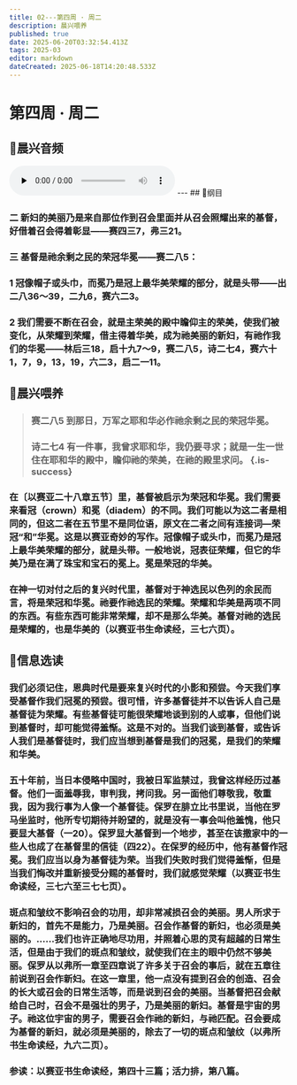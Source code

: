 ```yaml
---
title: 02---第四周 · 周二
description: 晨兴喂养
published: true
date: 2025-06-20T03:32:54.413Z
tags: 2025-03
editor: markdown
dateCreated: 2025-06-18T14:20:48.533Z
---
```


# 第四周 · 周二
## 🎵晨兴音频
<audio id="audio" controls="" preload="none">
      <source id="mp3" src="/2025-03/week4/week4day2.mp3">
</audio>
---
## 📖纲目

### 二    新妇的美丽乃是来自那位作到召会里面并从召会照耀出来的基督，好借着召会得着彰显——赛四三7，弗三21。

### 三    基督是祂余剩之民的荣冠华冕——赛二八5：

### 1    冠像帽子或头巾，而冕乃是冠上最华美荣耀的部分，就是头带——出二八36～39，二九6，赛六二3。

### 2    我们需要不断在召会，就是主荣美的殿中瞻仰主的荣美，使我们被变化，从荣耀到荣耀，借主得着华美，成为祂美丽的新妇，有祂作我们的华冕——林后三18，启十九7～9，赛二八5，诗二七4，赛六十1，7，9，13，19，六二3，启二一11。

## 📖晨兴喂养

>### **赛二八5**    **到那日，万军之耶和华必作祂余剩之民的荣冠华冕。**
>
>### **诗二七4**    **有一件事，我曾求耶和华，我仍要寻求；就是一生一世住在耶和华的殿中，瞻仰祂的荣美，在祂的殿里求问。** {.is-success}

### 在〔以赛亚二十八章五节〕里，基督被启示为荣冠和华冕。我们需要来看冠（crown）和冕（diadem）的不同。我们可能以为这二者是相同的，但这二者在五节里不是同位语，原文在二者之间有连接词—荣冠“和”华冕。这是以赛亚奇妙的写作。冠像帽子或头巾，而冕乃是冠上最华美荣耀的部分，就是头带。一般地说，冠表征荣耀，但它的华美乃是在满了珠宝和宝石的冕上。冕是荣冠的华美。

### 在神一切对付之后的复兴时代里，基督对于神选民以色列的余民而言，将是荣冠和华冕。祂要作祂选民的荣耀。荣耀和华美是两项不同的东西。有些东西可能非常荣耀，却不是那么华美。基督对祂的选民是荣耀的，也是华美的（以赛亚书生命读经，三七六页）。

## 📖信息选读

### 我们必须记住，恩典时代是要来复兴时代的小影和预尝。今天我们享受基督作我们冠冕的预尝。很可惜，许多基督徒并不以告诉人自己是基督徒为荣耀。有些基督徒可能很荣耀地谈到别的人或事，但他们说到基督时，却可能觉得羞惭。这是不对的。当我们谈到基督，或告诉人我们是基督徒时，我们应当想到基督是我们的冠冕，是我们的荣耀和华美。

### 五十年前，当日本侵略中国时，我被日军监禁过，我曾这样经历过基督。他们一面羞辱我，审判我，拷问我。另一面他们尊敬我，敬重我，因为我行事为人像一个基督徒。保罗在腓立比书里说，当他在罗马坐监时，他所专切期待并盼望的，就是没有一事会叫他羞愧，他只要显大基督（一20）。保罗显大基督到一个地步，甚至在该撒家中的一些人也成了在基督里的信徒（四22）。在保罗的经历中，他有基督作冠冕。我们应当以身为基督徒为荣。当我们失败时我们觉得羞惭，但是当我们悔改并重新接受分赐的基督时，我们就感觉荣耀（以赛亚书生命读经，三七六至三七七页）。

### 斑点和皱纹不影响召会的功用，却非常减损召会的美丽。男人所求于新妇的，首先不是能力，乃是美丽。召会作基督的新妇，也必须是美丽的。……我们也许正确地尽功用，并照着心思的灵有超越的日常生活，但是由于我们的斑点和皱纹，就使我们在主的眼中仍然不够美丽。保罗从以弗所一章至四章说了许多关于召会的事后，就在五章往前说到召会作新妇。在这一章里，他一点没有提到召会的创造、召会的长大或召会的日常生活等，而是说到召会的美丽。当基督把召会献给自己时，召会不是强壮的男子，乃是美丽的新妇。基督是宇宙的男子。祂这位宇宙的男子，需要召会作祂的新妇，与祂匹配。召会要成为基督的新妇，就必须是美丽的，除去了一切的斑点和皱纹（以弗所书生命读经，九六二页）。

### 参读：以赛亚书生命读经，第四十三篇；活力排，第八篇。
<!-- Google tag (gtag.js) -->
<script async src="https://www.googletagmanager.com/gtag/js?id=G-1P8709Z16T"></script>
<script>
  window.dataLayer = window.dataLayer || [];
  function gtag(){dataLayer.push(arguments);}
  gtag('js', new Date());

  gtag('config', 'G-1P8709Z16T');
</script>